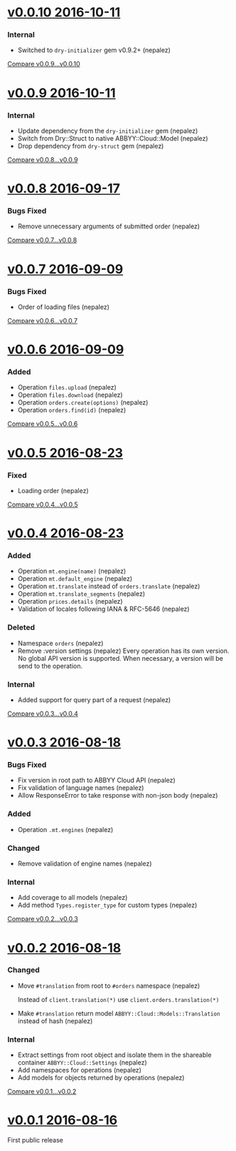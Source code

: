# [v0.0.10 2016-10-11](https://github.com/nepalez/abbyy-cloud/tree/v0.0.10)

### Internal

* Switched to `dry-initializer` gem v0.9.2+ (nepalez)

[Compare v0.0.9...v0.0.10](https://github.com/nepalez/abbyy-cloud/compare/v0.0.9...v0.0.10)

# [v0.0.9 2016-10-11](https://github.com/nepalez/abbyy-cloud/tree/v0.0.9)

### Internal

* Update dependency from the `dry-initializer` gem (nepalez)
* Switch from Dry::Struct to native ABBYY::Cloud::Model (nepalez)
* Drop dependency from `dry-struct` gem (nepalez)

[Compare v0.0.8...v0.0.9](https://github.com/nepalez/abbyy-cloud/compare/v0.0.8...v0.0.9)

# [v0.0.8 2016-09-17](https://github.com/nepalez/abbyy-cloud/tree/v0.0.8)

### Bugs Fixed

* Remove unnecessary arguments of submitted order (nepalez)

[Compare v0.0.7...v0.0.8](https://github.com/nepalez/abbyy-cloud/compare/v0.0.7...v0.0.8)

# [v0.0.7 2016-09-09](https://github.com/nepalez/abbyy-cloud/tree/v0.0.7)

### Bugs Fixed

* Order of loading files (nepalez)

[Compare v0.0.6...v0.0.7](https://github.com/nepalez/abbyy-cloud/compare/v0.0.6...v0.0.7)

# [v0.0.6 2016-09-09](https://github.com/nepalez/abbyy-cloud/tree/v0.0.6)

### Added

* Operation `files.upload` (nepalez)
* Operation `files.download` (nepalez)
* Operation `orders.create(options)` (nepalez)
* Operation `orders.find(id)` (nepalez)

[Compare v0.0.5...v0.0.6](https://github.com/nepalez/abbyy-cloud/compare/v0.0.5...v0.0.6)

# [v0.0.5 2016-08-23](https://github.com/nepalez/abbyy-cloud/tree/v0.0.5)

### Fixed

* Loading order (nepalez)

[Compare v0.0.4...v0.0.5](https://github.com/nepalez/abbyy-cloud/compare/v0.0.4...v0.0.5)

# [v0.0.4 2016-08-23](https://github.com/nepalez/abbyy-cloud/tree/v0.0.4)

### Added

* Operation `mt.engine(name)` (nepalez)
* Operation `mt.default_engine` (nepalez)
* Operation `mt.translate` instead of `orders.translate` (nepalez)
* Operation `mt.translate_segments` (nepalez)
* Operation `prices.details` (nepalez)
* Validation of locales following IANA & RFC-5646 (nepalez)

### Deleted

* Namespace `orders` (nepalez)
* Remove :version settings (nepalez)
  Every operation has its own version. No global API version is supported.
  When necessary, a version will be send to the operation.

### Internal

* Added support for query part of a request (nepalez)

[Compare v0.0.3...v0.0.4](https://github.com/nepalez/abbyy-cloud/compare/v0.0.3...v0.0.4)

# [v0.0.3 2016-08-18](https://github.com/nepalez/abbyy-cloud/tree/v0.0.3)

### Bugs Fixed

* Fix version in root path to ABBYY Cloud API (nepalez)
* Fix validation of language names (nepalez)
* Allow ResponseError to take response with non-json body (nepalez)

### Added

* Operation `.mt.engines` (nepalez)

### Changed

* Remove validation of engine names (nepalez)

### Internal

* Add coverage to all models (nepalez)
* Add method `Types.register_type` for custom types (nepalez)

[Compare v0.0.2...v0.0.3](https://github.com/nepalez/abbyy-cloud/compare/v0.0.2...v0.0.3)

# [v0.0.2 2016-08-18](https://github.com/nepalez/abbyy-cloud/tree/v0.0.2)

### Changed

* Move `#translation` from root to `#orders` namespace (nepalez)

  Instead of `client.translation(*)` use `client.orders.translation(*)`

* Make `#translation` return model `ABBYY::Cloud::Models::Translation` instead of hash (nepalez)

### Internal

* Extract settings from root object and isolate them in the shareable container `ABBYY::Cloud::Settings` (nepalez)
* Add namespaces for operations (nepalez)
* Add models for objects returned by operations (nepalez)

[Compare v0.0.1...v0.0.2](https://github.com/nepalez/abbyy-cloud/compare/v0.0.1...v0.0.2)

# [v0.0.1 2016-08-16](https://github.com/nepalez/abbyy-cloud/tree/v0.0.1)

First public release
